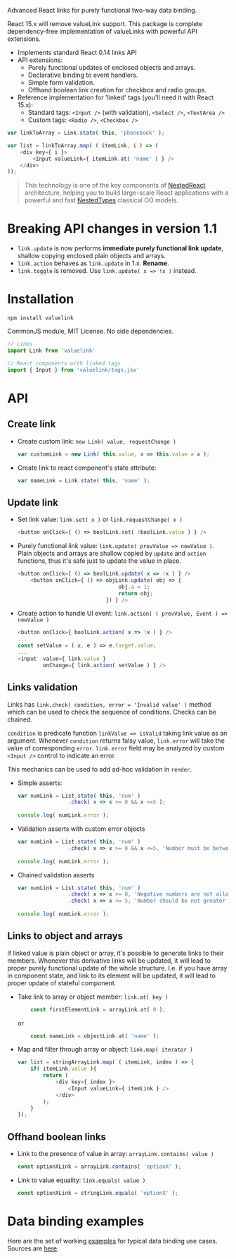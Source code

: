 Advanced React links for purely functional two-way data binding.

React 15.x will remove valueLink support. This package is complete
dependency-free implementation of valueLinks with powerful API extensions.

- Implements standard React 0.14 links API
- API extensions:
    - Purely functional updates of enclosed objects and arrays.
    - Declarative binding to event handlers.
    - Simple form validation.
    - Offhand boolean link creation for checkbox and radio groups.
- Reference implementation for 'linked' tags (you'll need it with React 15.x):
    - Standard tags: `<Input />` (with validation), `<Select />`, `<TextArea />`
    - Custom tags: `<Radio />`, `<Checkbox />`

```javascript
var linkToArray = Link.state( this, 'phonebook' );

var list = linkToArray.map( ( itemLink, i ) => (
    <div key={ i }>
        <Input valueLink={ itemLink.at( 'name' ) } />            
    </div>
));
```    

> This technology is one of the key components of [NestedReact](https://github.com/Volicon/NestedReact) architecture, 
> helping you to build large-scale React applications with a powerful and fast [NestedTypes](https://github.com/Volicon/NestedTypes/)
> classical OO models.

# Breaking API changes in version 1.1

 - `link.update` is now performs **immediate purely functional link update**, shallow copying enclosed plain objects and arrays. 
 - `link.action` behaves as `link.update` in 1.x. **Rename**.
 - `link.toggle` is removed. Use `link.update( x => !x )` instead.

# Installation

`npm install valuelink`

CommonJS module, MIT License. No side dependencies.

```javascript
// Links
import Link from 'valuelink'

// React components with linked tags
import { Input } from 'valuelink/tags.jsx'
```

# API

## Create link

- Create custom link: `new Link( value, requestChange )`

    ```javascript
    var customLink = new Link( this.value, x => this.value = x );
    ```

- Create link to react component's state attribute:

    ```javascript
    var nameLink = Link.state( this, 'name' );
    ```

## Update link
 
- Set link value: `link.set( x )` or `link.requestChange( x )` 

    ```javascript
    <button onClick={ () => boolLink.set( !boolLink.value ) } />
    ```

- Purely functional link value: `link.update( prevValue => newValue )`.
        Plain objects and arrays are shallow copied by `update` and `action` functions,
        thus it's safe just to update the value in place.   

    ```javascript
    <button onClick={ () => boolLink.update( x => !x ) } />
        <button onClick={ () => objLink.update( obj => {
                                    obj.a = 1;
                                    return obj;
                                }) } />

    ```

- Create action to handle UI event: `link.action( ( prevValue, Event ) => newValue )`

    ```javascript
    <button onClick={ boolLink.action( x => !x ) } />
    ...
    const setValue = ( x, e ) => e.target.value;
    ...
    <input  value={ link.value }
            onChange={ link.action( setValue ) } />
    ```

## Links validation

Links has `link.check( condition, error = 'Invalid value' )` method which can be used to
check the sequence of conditions. Checks can be chained. 

`condition` is predicate function `linkValue => isValid` taking link value as an argument.
Whenever `condition` returns falsy value, `link.error` will take the value of corresponding `error`. 
`link.error` field may be analyzed by custom `<Input />` control to indicate an error. 

This mechanics can be used to add ad-hoc validation in `render`. 

- Simple asserts:

    ```javascript
    var numLink = List.state( this, 'num' )
                    .check( x => x >= 0 && x <=5 );
                    
    console.log( numLink.error );                    
    ```
    
- Validation asserts with custom error objects
    ```javascript
    var numLink = List.state( this, 'num' )
                    .check( x => x >= 0 && x <=5, 'Number must be between 0 and 5' );
                    
    console.log( numLink.error );                    
    ```

- Chained validation asserts
    ```javascript
    var numLink = List.state( this, 'num' )
                    .check( x => x >= 0, 'Negative numbers are not allowed' )
                    .check( x => x <= 5, 'Number should be not greater than 5' );
                    
    console.log( numLink.error );                    
    ```

## Links to object and arrays      

If linked value is plain object or array, it's possible to generate
  links to their members. Whenever this derivative links will be
  updated, it will lead to proper purely functional update of the
  whole structure. I.e. if you have array in component state,
    and link to its element will be updated, it will lead to proper
    update of stateful component.

- Take link to array or object member: `link.at( key )`
    ```javascript
        const firstElementLink = arrayLink.at( 0 );
    ``` 
    or
    ```javascript
        const nameLink = objectLink.at( 'name' );
    ``` 

- Map and filter through array or object: `link.map( iterator )` 
    ```javascript
    var list = stringArrayLink.map( ( itemLink, index ) => {
        if( itemLink.value ){        
            return (
                <div key={ index }>
                    <Input valueLink={ itemLink } />            
                </div>
            );
        }
    });
    ```
    
## Offhand boolean links

- Link to the presence of value in array: `arrayLink.contains( value )`
    ```javascript
    const optionXLink = arrayLink.contains( 'optionX' );
    ```

- Link to value equality: `link.equals( value )`
    ```javascript
    const optionXLink = stringLink.equals( 'optionX' );
    ```

# Data binding examples

Here are the set of working [examples](/index.html) for typical data binding use cases.
Sources are [here](/example/main.jsx).